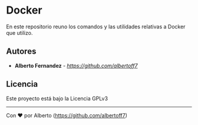 # Docker

En este repositorio reuno los comandos y las utilidades relativas a Docker que utilizo.

## Autores 
* **Alberto Fernandez** - *https://github.com/albertoff7*

## Licencia 
Este proyecto está bajo la Licencia GPLv3

---
Con ❤️  por Alberto (https://github.com/albertoff7) 

